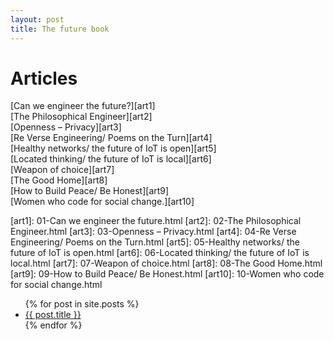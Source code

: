 ```yaml
---
layout: post
title: The future book
---
```


# Articles #

[Can we engineer the future?][art1]  
[The Philosophical Engineer][art2]  
[Openness – Privacy][art3]  
[Re Verse Engineering/ Poems on the Turn][art4]  
[Healthy networks/ the future of IoT is open][art5]  
[Located thinking/ the future of IoT is local][art6]  
[Weapon of choice][art7]  
[The Good Home][art8]  
[How to Build Peace/ Be Honest][art9]  
[Women who code for social change.][art10]  

[art1]: 01-Can we engineer the future.html
[art2]: 02-The Philosophical Engineer.html
[art3]: 03-Openness – Privacy.html
[art4]: 04-Re Verse Engineering/ Poems on the Turn.html
[art5]: 05-Healthy networks/ the future of IoT is open.html
[art6]: 06-Located thinking/ the future of IoT is local.html
[art7]: 07-Weapon of choice.html
[art8]: 08-The Good Home.html
[art9]: 09-How to Build Peace/ Be Honest.html
[art10]: 10-Women who code for social change.html

<ul>
  {% for post in site.posts %}
    <li>
      <a href="{{ post.url }}">{{ post.title }}</a>
    </li>
  {% endfor %}
</ul>